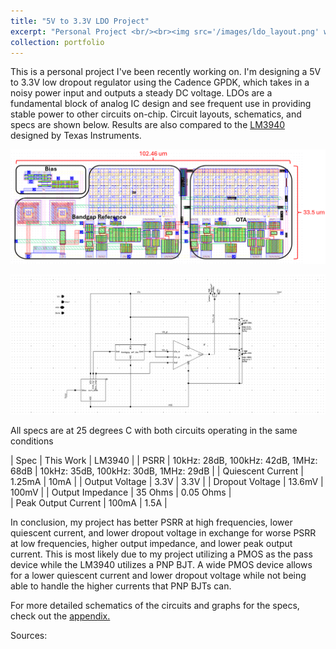 ```yaml
---
title: "5V to 3.3V LDO Project"
excerpt: "Personal Project <br/><br><img src='/images/ldo_layout.png' width='50%' height='50%'>"
collection: portfolio
---
```


This is a personal project I've been recently working on. I'm designing a 5V to 3.3V low dropout regulator using the Cadence GPDK, which takes in a noisy power input and outputs a steady DC voltage. LDOs are a fundamental block of analog IC design and see frequent use in providing stable power to other circuits on-chip. Circuit layouts, schematics, and specs are shown below. Results are also compared to the [LM3940](https://www.ti.com/lit/ds/symlink/lm3940.pdf?ts=1754872909603) designed by Texas Instruments.

![](/images/ldo_layout_labeled.png)

![](/images/ldo_schematic.png)

All specs are at 25 degrees C with both circuits operating in the same conditions

| Spec                | This Work                             | LM3940                                |
| PSRR                | 10kHz: 28dB, 100kHz: 42dB, 1MHz: 68dB | 10kHz: 35dB, 100kHz: 30dB, 1MHz: 29dB |
| Quiescent Current   | 1.25mA                                | 10mA                                  |
| Output Voltage      | 3.3V                                  | 3.3V                                  |
| Dropout Voltage     | 13.6mV                                | 100mV                                 |
| Output Impedance    | 35 Ohms                               | 0.05 Ohms                             |  
| Peak Output Current | 100mA                                 | 1.5A                                  |

In conclusion, my project has better PSRR at high frequencies, lower quiescent current, and lower dropout voltage in exchange for worse PSRR at low frequencies, higher output impedance, and lower peak output current. This is most likely due to my project utilizing a PMOS as the pass device while the LM3940 utilizes a PNP BJT. A wide PMOS device allows for a lower quiescent current and lower dropout voltage while not being able to handle the higher currents that PNP BJTs can. 

For more detailed schematics of the circuits and graphs for the specs, check out the [appendix.](/portfolio/portfolio-5/appendix)

Sources:
